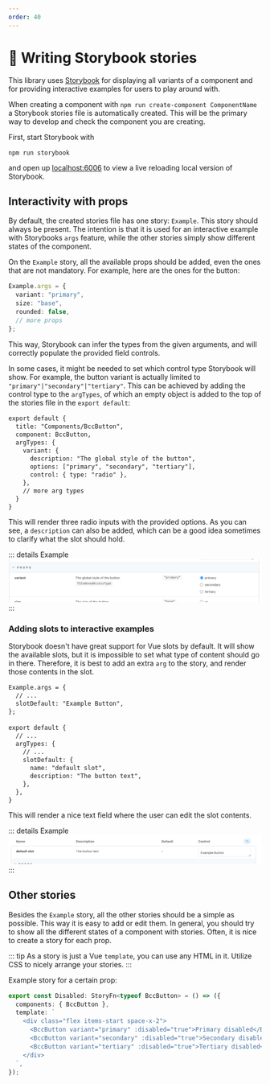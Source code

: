 ```yaml
---
order: 40
---
```


# 📄 Writing Storybook stories
This library uses [Storybook](https://storybook.js.org) for displaying all variants of a component and for providing interactive examples for users to play around with.

When creating a component with `npm run create-component ComponentName` a Storybook stories file is automatically created. This will be the primary way to develop and check the component you are creating.

First, start Storybook with
```
npm run storybook
```
and open up [localhost:6006](http://localhost:6006) to view a live reloading local version of Storybook.

## Interactivity with props
By default, the created stories file has one story: `Example`. This story should always be present. The intention is that it is used for an interactive example with Storybooks `args` feature, while the other stories simply show different states of the component.

On the `Example` story, all the available props should be added, even the ones that are not mandatory. For example, here are the ones for the button:
```ts
Example.args = {
  variant: "primary",
  size: "base",
  rounded: false,
  // more props
};
```

This way, Storybook can infer the types from the given arguments, and will correctly populate the provided field controls.

In some cases, it might be needed to set which control type Storybook will show. For example, the button variant is actually limited to `"primary"|"secondary"|"tertiary"`. This can be achieved by adding the control type to the `argTypes`, of which an empty object is added to the top of the stories file in the `export default`:

```ts{5-9}
export default {
  title: "Components/BccButton",
  component: BccButton,
  argTypes: {
    variant: {
      description: "The global style of the button",
      options: ["primary", "secondary", "tertiary"],
      control: { type: "radio" },
    },
    // more arg types
  }
}
```

This will render three radio inputs with the provided options. As you can see, a `description` can also be added, which can be a good idea sometimes to clarify what the slot should hold.

::: details Example
![](./contributing/storybook-custom-control.png)
:::

### Adding slots to interactive examples
Storybook doesn't have great support for Vue slots by default. It will show the available slots, but it is impossible to set what type of content should go in there. Therefore, it is best to add an extra `arg` to the story, and render those contents in the slot.

```ts{3,10-13}
Example.args = {
  // ...
  slotDefault: "Example Button",
};

export default {
  // ...
  argTypes: {
    // ...
    slotDefault: {
      name: "default slot",
      description: "The button text",
    },
  },
}
```

This will render a nice text field where the user can edit the slot contents.

::: details Example
![](./contributing/storybook-slot.png)
:::

## Other stories
Besides the `Example` story, all the other stories should be a simple as possible. This way it is easy to add or edit them. In general, you should try to show all the different states of a component with stories. Often, it is nice to create a story for each prop.

::: tip
As a story is just a Vue `template`, you can use any HTML in it. Utilize CSS to nicely arrange your stories.
:::

Example story for a certain prop:
```ts
export const Disabled: StoryFn<typeof BccButton> = () => ({
  components: { BccButton },
  template: `
    <div class="flex items-start space-x-2">
      <BccButton variant="primary" :disabled="true">Primary disabled</BccButton>
      <BccButton variant="secondary" :disabled="true">Secondary disabled</BccButton>
      <BccButton variant="tertiary" :disabled="true">Tertiary disabled</BccButton>
    </div>
  `,
});
```
